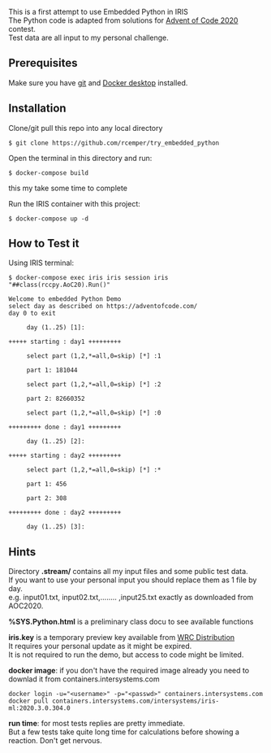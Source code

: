 This is a first attempt to use Embedded Python in IRIS  
The Python code is adapted from solutions for [Advent of Code 2020](https://adventofcode.com/) contest.  
Test data are all input to my personal challenge.

## Prerequisites
Make sure you have [git](https://git-scm.com/book/en/v2/Getting-Started-Installing-Git) and [Docker desktop](https://www.docker.com/products/docker-desktop) installed.

## Installation 

Clone/git pull this repo into any local directory
```
$ git clone https://github.com/rcemper/try_embedded_python  
```

Open the terminal in this directory and run:
```
$ docker-compose build
```
this my take some time to complete

Run the IRIS container with this project:
```
$ docker-compose up -d
```

## How to Test it

Using IRIS terminal:
```
$ docker-compose exec iris iris session iris "##class(rccpy.AoC20).Run()"

Welcome to embedded Python Demo
select day as described on https://adventofcode.com/
day 0 to exit

     day (1..25) [1]:

+++++ starting : day1 +++++++++

     select part (1,2,*=all,0=skip) [*] :1

     part 1: 181044

     select part (1,2,*=all,0=skip) [*] :2

     part 2: 82660352

     select part (1,2,*=all,0=skip) [*] :0

+++++++++ done : day1 +++++++++

     day (1..25) [2]:

+++++ starting : day2 +++++++++

     select part (1,2,*=all,0=skip) [*] :*

     part 1: 456

     part 2: 308

+++++++++ done : day2 +++++++++

     day (1..25) [3]:
```
## Hints  
Directory __.stream/__ contains all my input files and some public test data.  
If you want to use your personal input you should replace them as 1 file by day.  
e.g. input01.txt, input02.txt,........ ,input25.txt exactly as downloaded from AOC2020.  

__%SYS.Python.html__ is a preliminary class docu to see available functions

__iris.key__ is a temporary preview key available from [WRC Distribution](https://wrc.intersystems.com/wrc/coDistPreview.csp)  
It requires your personal update as it might be expired.  
It is not required to run the demo, but access to code might be limited.     

__docker image__:  if you don't have the required image already you need to downlad it from  containers.intersystems.com 
~~~
docker login -u="<username>" -p="<passwd>" containers.intersystems.com
docker pull containers.intersystems.com/intersystems/iris-ml:2020.3.0.304.0
~~~
__run time__: for most tests replies are pretty immediate.  
But a few tests take quite long time for calculations before showing a reaction. Don't get nervous.  
 
